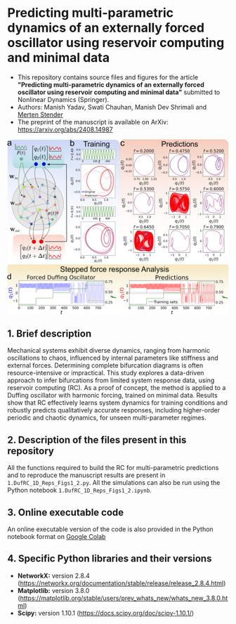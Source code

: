 # Predicting multi-parametric dynamics of an externally forced oscillator using reservoir computing and minimal data


- This repository contains source files and figures for the article **"Predicting multi-parametric dynamics of an externally forced oscillator using reservoir computing and minimal data"** submitted to Nonlinear Dynamics (Springer).
- Authors: Manish Yadav, Swati Chauhan, Manish Dev Shrimali and [Merten Stender](https://www.tu.berlin/en/cpsme/about/management-and-administration)
- The preprint of the manuscript is available on ArXiv: https://arxiv.org/abs/2408.14987

<p align="center">
<img src="https://github.com/maneesh51/RC_Bif_Prediction/blob/main/Figures/Fig1.png">
</p>


## 1. Brief description
Mechanical systems exhibit diverse dynamics, ranging from harmonic oscillations to chaos, influenced by internal parameters like stiffness and external forces. Determining complete bifurcation diagrams is often resource-intensive or impractical. This study explores a data-driven approach to infer bifurcations from limited system response data, using reservoir computing (RC). As a proof of concept, the method is applied to a Duffing oscillator with harmonic forcing, trained on minimal data. Results show that RC effectively learns system dynamics for training conditions and robustly predicts qualitatively accurate responses, including higher-order periodic and chaotic dynamics, for unseen multi-parameter regimes.

## 2. Description of the files present in this repository
All the functions required to build the RC for multi-parametric predictions and to reproduce the manuscript results are present in `1.DufRC_1D_Reps_Figs1_2.py`. All the simulations can also be run using the Python notebook `1.DufRC_1D_Reps_Figs1_2.ipynb`.

## 3. Online executable code
An online executable version of the code is also provided in the Python notebook format on [Google Colab](https://colab.research.google.com/drive/17e5DsD-99QcV8gnrsr4ZRwrxWXzqd_aq?usp=sharing)

## 4. Specific Python libraries and their versions
- **NetworkX:** version 2.8.4 (https://networkx.org/documentation/stable/release/release_2.8.4.html)
- **Matplotlib:** version 3.8.0 (https://matplotlib.org/stable/users/prev_whats_new/whats_new_3.8.0.html)
- **Scipy:** version 1.10.1 (https://docs.scipy.org/doc/scipy-1.10.1/)
